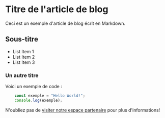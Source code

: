 # Titre de l'article de blog

Ceci est un exemple d'article de blog écrit en Markdown.

## Sous-titre

- List Item 1
- List Item 2
- List Item 3

### Un autre titre

Voici un exemple de code :

```javascript
    const exemple = "Hello World!";
    console.log(exemple);
```

N'oubliez pas de [visiter notre espace partenaire](http://localhost:3002/login) pour plus d'informations!
